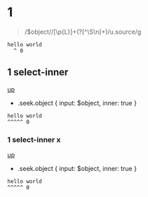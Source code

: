 # 1

> /\$object/\/[\p{L}]+(?<after>[^\S\n]+)\/u.source/g

```
hello world
  ^ 0
```

## 1 select-inner
[up](#1)

- .seek.object { input: $object, inner: true }
```
hello world
^^^^^ 0
```

### 1 select-inner x
[up](#1-select-inner)

- .seek.object { input: $object, inner: true }

```
hello world
^^^^^ 0
```
